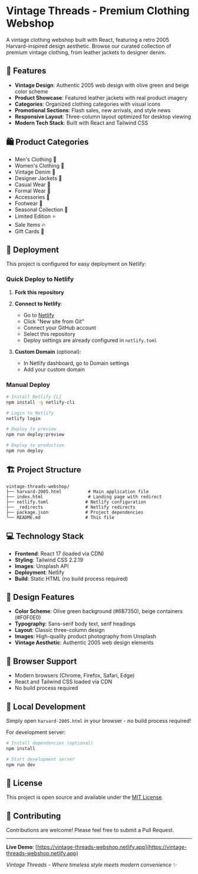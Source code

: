 # Vintage Threads - Premium Clothing Webshop

A vintage clothing webshop built with React, featuring a retro 2005 Harvard-inspired design aesthetic. Browse our curated collection of premium vintage clothing, from leather jackets to designer denim.

## 🌟 Features

- **Vintage Design**: Authentic 2005 web design with olive green and beige color scheme
- **Product Showcase**: Featured leather jackets with real product imagery
- **Categories**: Organized clothing categories with visual icons
- **Promotional Sections**: Flash sales, new arrivals, and style news
- **Responsive Layout**: Three-column layout optimized for desktop viewing
- **Modern Tech Stack**: Built with React and Tailwind CSS

## 🛍️ Product Categories

- Men's Clothing 👔
- Women's Clothing 👗
- Vintage Denim 👖
- Designer Jackets 🧥
- Casual Wear 👕
- Formal Wear 🤵
- Accessories 👜
- Footwear 👞
- Seasonal Collection 🌸
- Limited Edition ⭐
- Sale Items 🔥
- Gift Cards 🎁

## 🚀 Deployment

This project is configured for easy deployment on Netlify:

### Quick Deploy to Netlify

1. **Fork this repository**
2. **Connect to Netlify**:
   - Go to [Netlify](https://netlify.com)
   - Click "New site from Git"
   - Connect your GitHub account
   - Select this repository
   - Deploy settings are already configured in `netlify.toml`

3. **Custom Domain** (optional):
   - In Netlify dashboard, go to Domain settings
   - Add your custom domain

### Manual Deploy

```bash
# Install Netlify CLI
npm install -g netlify-cli

# Login to Netlify
netlify login

# Deploy to preview
npm run deploy:preview

# Deploy to production
npm run deploy
```

## 🏗️ Project Structure

```
vintage-threads-webshop/
├── harvard-2005.html          # Main application file
├── index.html                 # Landing page with redirect
├── netlify.toml              # Netlify configuration
├── _redirects                # Netlify redirects
├── package.json              # Project dependencies
└── README.md                 # This file
```

## 💻 Technology Stack

- **Frontend**: React 17 (loaded via CDN)
- **Styling**: Tailwind CSS 2.2.19
- **Images**: Unsplash API
- **Deployment**: Netlify
- **Build**: Static HTML (no build process required)

## 🎨 Design Features

- **Color Scheme**: Olive green background (#6B7350), beige containers (#F0F0E0)
- **Typography**: Sans-serif body text, serif headings
- **Layout**: Classic three-column design
- **Images**: High-quality product photography from Unsplash
- **Vintage Aesthetic**: Authentic 2005 web design elements

## 📱 Browser Support

- Modern browsers (Chrome, Firefox, Safari, Edge)
- React and Tailwind CSS loaded via CDN
- No build process required

## 🔧 Local Development

Simply open `harvard-2005.html` in your browser - no build process required!

For development server:
```bash
# Install dependencies (optional)
npm install

# Start development server
npm run dev
```

## 📄 License

This project is open source and available under the [MIT License](LICENSE).

## 🤝 Contributing

Contributions are welcome! Please feel free to submit a Pull Request.

---

**Live Demo**: [https://vintage-threads-webshop.netlify.app](https://vintage-threads-webshop.netlify.app)

*Vintage Threads - Where timeless style meets modern convenience* ✨